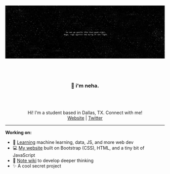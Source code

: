 ![header image](/original.jpg)

### <div align="center" style="padding: 10%;">👋 i'm neha.</div>


<div align="center">
  Hi! I'm a student based in Dallas, TX. Connect with me!<br>
  <a href="https://estaudere.github.io">Website</a> | <a href="https://twitter.com/nehadesaraju">Twitter</a>
</div>

---

**Working on:**
- 🧠  [Learning](https://github.com/estaudere/learning) machine learning, data, JS, and more web dev
- 💻  [My website](https://github.com/estaudere/estaudere.github.io) built on Bootstrap (CSS), HTML, and a tiny bit of JavaScript
- 📝  [Note wiki](https://github.com/estaudere/digital-notes) to develop deeper thinking
- ✨  A cool secret project

